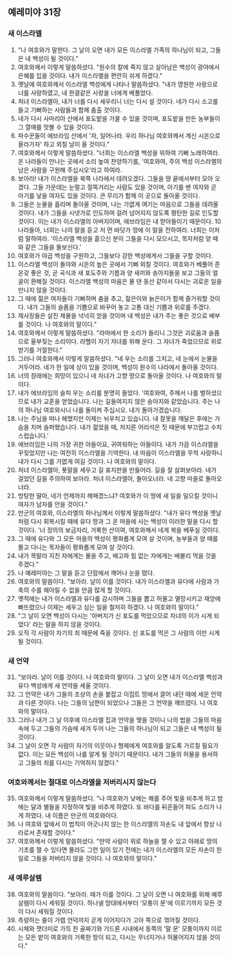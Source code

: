 ## 예레미야 31장

### 새 이스라엘
1. "나 여호와가 말한다. 그 날이 오면 내가 모든 이스라엘 가족의 하나님이 되고, 그들은 내 백성이 될 것이다."
2. 여호와께서 이렇게 말씀하셨다. "원수의 칼에 죽지 않고 살아남은 백성이 광야에서 은혜를 입을 것이다. 내가 이스라엘을 편안히 쉬게 하겠다."
3. 옛날에 여호와께서 이스라엘 백성에게 나타나 말씀하셨다. "내가 영원한 사랑으로 너를 사랑하였고, 내 한결같은 사랑을 너에게 베풀었다.
4. 처녀 이스라엘아, 내가 너를 다시 세우리니 너는 다시 설 것이다. 네가 다시 소고를 들고 기뻐하는 사람들과 함께 춤출 것이다.
5. 네가 다시 사마리아 산에서 포도밭을 가꿀 수 있을 것이며, 포도밭을 만든 농부들이 그 열매를 맛볼 수 있을 것이다.
6. 파수꾼들이 에브라임 산에서 '자, 일어나라. 우리 하나님 여호와께서 계신 시온으로 올라가자' 하고 외칠 날이 올 것이다."
7. 여호와께서 이렇게 말씀하셨다. "너희는 이스라엘 백성을 위하여 기뻐 노래하여라. 온 나라들이 만나는 곳에서 소리 높여 찬양하기를, '여호와여, 주의 백성 이스라엘의 남은 사람을 구원해 주십시오'라고 하여라.
8. 보아라! 내가 이스라엘을 북쪽 나라에서 데려오겠다. 그들을 땅 끝에서부터 모아 오겠다. 그들 가운데는 눈멀고 절뚝거리는 사람도 있을 것이며, 아기를 밴 여자와 곧 아기를 낳을 여자도 있을 것이다. 큰 무리가 함께 이 곳으로 돌아올 것이다.
9. 그들은 눈물을 흘리며 돌아올 것이며, 나는 가엾게 여기는 마음으로 그들을 데려올 것이다. 내가 그들을 시냇가로 인도하며 걸려 넘어지지 않도록 평탄한 길로 인도할 것이다. 이는 내가 이스라엘의 아버지이며, 에브라임은 내 맏아들이기 때문이다.
10 나라들아, 너희는 나의 말을 듣고 저 먼 바닷가 땅에 이 말을 전하여라. 너희는 이처럼 말하여라. '이스라엘 백성을 흩으신 분이 그들을 다시 모으시고, 목자처럼 양 떼와 같은 그들을 돌보신다.'
11. 여호와가 야곱 백성을 구원하고, 그들보다 강한 백성에게서 그들을 구할 것이다.
12. 이스라엘 백성이 돌아와 시온의 높은 곳에서 기뻐 외칠 것이다. 여호와가 베풀어 준 온갖 좋은 것, 곧 곡식과 새 포도주와 기름과 양 새끼와 송아지들을 보고 그들의 얼굴이 환해질 것이다. 이스라엘 백성의 마음은 물 댄 동산 같아서 다시는 괴로운 일을 만나지 않을 것이다.
13. 그 때에 젊은 여자들이 기뻐하며 춤을 추고, 젊은이와 늙은이가 함께 즐거워할 것이다. 내가 그들의 슬픔을 기쁨으로 바꾸어 놓고 고통 대신 기쁨과 위로를 주겠다.
14. 제사장들은 살진 제물을 넉넉히 얻을 것이며 내 백성은 내가 주는 좋은 것으로 배부를 것이다. 나 여호와의 말이다."
15. 여호와께서 이렇게 말씀하셨다. "라마에서 한 소리가 들리니 그것은 괴로움과 슬픔으로 울부짖는 소리이다. 라헬이 자기 자녀를 위해 운다. 그 자녀가 죽었으므로 위로받기를 거절한다."
16. 그러나 여호와께서 이렇게 말씀하셨다. "네 우는 소리를 그치고, 네 눈에서 눈물을 거두어라. 네가 한 일에 상이 있을 것이며, 백성이 원수의 나라에서 돌아올 것이다.
17. 너의 장래에는 희망이 있으니 네 자녀가 고향 땅으로 돌아올 것이다. 나 여호와의 말이다.
18. 내가 에브라임의 슬피 우는 소리를 분명히 들었다. '여호와여, 주께서 나를 벌하셨으므로 내가 교훈을 얻었습니다. 나는 길들여지지 않은 송아지와 같았습니다. 주는 나의 하나님 여호와시니 나를 돌이켜 주십시오. 내가 돌아가겠습니다.
19. 나는 주님을 떠나 헤맸지만 이제는 뉘우치고 있습니다. 내 잘못을 깨달은 후에는 가슴을 치며 슬퍼했습니다. 내가 젊었을 때, 저지른 어리석은 짓 때문에 부끄럽고 수치스럽습니다.'
20. 에브라임은 나의 가장 귀한 아들이요, 귀여워하는 아들이다. 내가 가끔 이스라엘을 꾸짖었지만 나는 여전히 이스라엘을 기억한다. 내 마음이 이스라엘을 무척 사랑하니 내가 다시 그를 가엾게 여길 것이다. 나 여호와의 말이다.
21. 처녀 이스라엘아, 푯말을 세우고 길 표지판을 만들어라. 길을 잘 살펴보아라. 네가 걸었던 길을 주의하여 보아라. 처녀 이스라엘아, 돌아오너라. 네 고향 마을로 돌아오너라.
22. 방탕한 딸아, 네가 언제까지 헤매겠느냐? 여호와가 이 땅에 새 일을 일으킬 것이니 여자가 남자를 안을 것이다."
23. 만군의 여호와, 이스라엘의 하나님께서 이렇게 말씀하셨다. "내가 유다 백성을 옛날처럼 다시 회복시킬 때에 유다 땅과 그 온 마을에 사는 백성이 이러한 말을 다시 할 것이다. '너 정의의 보금자리, 거룩한 산이여, 여호와께서 네게 복을 베푸실 것이다.
24. 그 때에 유다와 그 모든 마을의 백성이 평화롭게 모여 살 것이며, 농부들과 양 떼를 몰고 다니는 목자들이 평화롭게 모여 살 것이다.
25. 내가 목말라 지친 자에게는 물을 주고, 배고파 힘 없는 자에게는 배불리 먹을 것을 주겠다."
26. 나 예레미야는 그 말을 듣고 단잠에서 깨어나 눈을 떴다.
27. 여호와의 말씀이다. "보아라. 날이 이를 것이다. 내가 이스라엘과 유다에 사람과 가축의 수를 헤아릴 수 없을 만큼 많게 할 것이다.
28. 옛적에는 내가 이스라엘과 유다를 감시하며 그들을 뽑고 허물고 멸망시키고 재앙에 빠뜨렸으나 이제는 세우고 심는 일을 철저히 하겠다. 나 여호와의 말이다."
29. "그 날이 오면 백성이 다시는 '아버지가 신 포도를 먹었으므로 자녀의 이가 시게 되었다' 라는 말을 하지 않을 것이다.
30. 오직 각 사람이 자기의 죄 때문에 죽을 것이다. 신 포도를 먹은 그 사람의 이만 시게 될 것이다.
### 새 언약
31. "보아라. 날이 이를 것이다. 나 여호와의 말이다. 그 날이 오면 내가 이스라엘 백성과 유다 백성에게 새 언약을 세울 것이다.
32. 그 언약은 내가 그들의 조상의 손을 붙잡고 이집트 땅에서 끌어 내던 때에 세운 언약과 다른 것이다. 나는 그들의 남편이 되었으나 그들은 그 언약을 깨뜨렸다. 나 여호와의 말이다.
33. 그러나 내가 그 날 이후에 이스라엘 집과 언약을 맺을 것이니 나의 법을 그들의 마음속에 두고 그들의 가슴에 새겨 두어 나는 그들의 하나님이 되고 그들은 내 백성이 될 것이다.
34. 그 날이 오면 각 사람이 자기의 이웃이나 형제에게 여호와를 알도록 가르칠 필요가 없다. 이는 모든 백성이 나를 알게 될 것이기 때문이다. 내가 그들의 허물을 용서하고 그들의 죄를 다시는 기억하지 않겠다."
### 여호와께서는 절대로 이스라엘을 저버리시지 않는다
35. 여호와께서 이렇게 말씀하셨다. "나 여호와가 낮에는 해를 주어 빛을 비추게 하고 밤에는 달과 별들을 지정하여 빛을 비추게 하였다. 또 바다를 뒤흔들어 파도 소리가 나게 하였다. 내 이름은 만군의 여호와이다.
36. 나 여호와 앞에서 이 법칙이 어긋나지 않는 한 이스라엘의 자손도 내 앞에서 항상 나라로서 존재할 것이다."
37. 여호와께서 이렇게 말씀하셨다. "만약 사람이 위로 하늘을 잴 수 있고 아래로 땅의 기초를 잴 수 있다면 몰라도 그런 일이 있기 전에는 내가 이스라엘의 모든 자손이 한 일로 그들을 저버리지 않을 것이다. 나 여호와의 말이다."
### 새 예루살렘
38. 여호와의 말씀이다. "보아라. 때가 이를 것이다. 그 날이 오면 나 여호와를 위해 예루살렘이 다시 세워질 것이다. 하나넬 망대에서부터 '모퉁이 문'에 이르기까지 모든 것이 다시 세워질 것이다.
39. 측량하는 줄이 가렙 언덕까지 곧게 이어지다가 고아 쪽으로 꺾어질 것이다.
40. 시체와 잿더미로 가득 찬 골짜기와 기드론 시내에서 동쪽의 '말 문' 모퉁이까지 이르는 모든 밭이 여호와의 거룩한 땅이 되고, 다시는 무너지거나 허물어지지 않을 것이다."